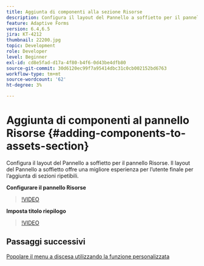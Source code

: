 ```yaml
---
title: Aggiunta di componenti alla sezione Risorse
description: Configura il layout del Pannello a soffietto per il pannello Risorse. Il layout del Pannello a soffietto offre una migliore esperienza per l’utente finale per l’aggiunta di sezioni ripetibili.
feature: Adaptive Forms
version: 6.4,6.5
jira: KT-4212
thumbnail: 22200.jpg
topic: Development
role: Developer
level: Beginner
exl-id: cd8e5fad-d17a-4f80-b4f6-0d43be4dfb80
source-git-commit: 30d6120ec99f7a95414dbc31c0cb002152bd6763
workflow-type: tm+mt
source-wordcount: '62'
ht-degree: 3%

---
```


# Aggiunta di componenti al pannello Risorse {#adding-components-to-assets-section}

Configura il layout del Pannello a soffietto per il pannello Risorse. Il layout del Pannello a soffietto offre una migliore esperienza per l’utente finale per l’aggiunta di sezioni ripetibili.

**Configurare il pannello Risorse**

>[!VIDEO](https://video.tv.adobe.com/v/22200?quality=12&learn=on)

**Imposta titolo riepilogo**
>[!VIDEO](https://video.tv.adobe.com/v/28387?quality=12&learn=on)

## Passaggi successivi

[Popolare il menu a discesa utilizzando la funzione personalizzata](./using-custom-functions-and-code-editor.md)
